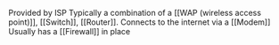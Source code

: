 Provided by ISP
Typically a combination of a [[WAP (wireless access point)]], [[Switch]], [[Router]].
Connects to the internet via a [[Modem]]
Usually has a [[Firewall]] in place